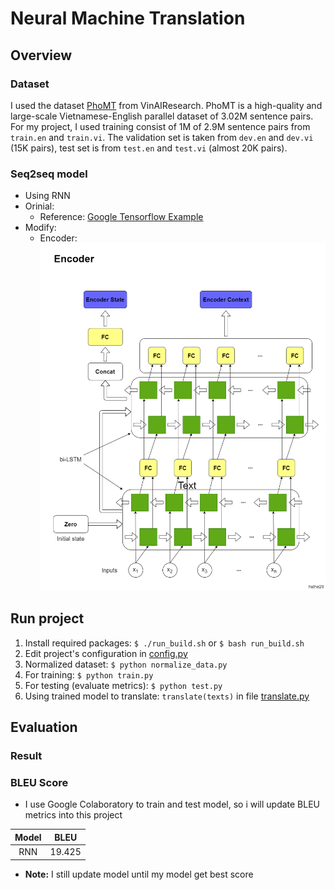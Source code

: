 # Neural Machine Translation

## Overview
### Dataset
I used the dataset [PhoMT](https://github.com/VinAIResearch/PhoMT) from VinAIResearch. PhoMT is a high-quality and large-scale Vietnamese-English parallel dataset of 3.02M sentence pairs. For my project, I used training consist of 1M of 2.9M sentence pairs from `train.en` and `train.vi`. The validation set is taken from `dev.en` and `dev.vi` (15K pairs), test set is from `test.en` and `test.vi` (almost 20K pairs).

### Seq2seq model
- Using RNN 
- Orinial: 
  - Reference: [Google Tensorflow Example](https://www.tensorflow.org/text/tutorials/nmt_with_attention)
- Modify:
  - Encoder: ![encoder.png](pictures/encoder.png)

## Run project
1. Install required packages: `$ ./run_build.sh` or `$ bash run_build.sh`
2. Edit project's configuration in [config.py](config.py)
3. Normalized dataset: `$ python normalize_data.py`
4. For training: `$ python train.py`
5. For testing (evaluate metrics): `$ python test.py`
6. Using trained model to translate: `translate(texts)` in file [translate.py](translate.py)

## Evaluation
### Result

### BLEU Score
- I use Google Colaboratory to train and test model, so i will update BLEU metrics into this project

Model | BLEU
:---: | :---:
RNN | 19.425
- **Note:** I still update model until my model get best score
